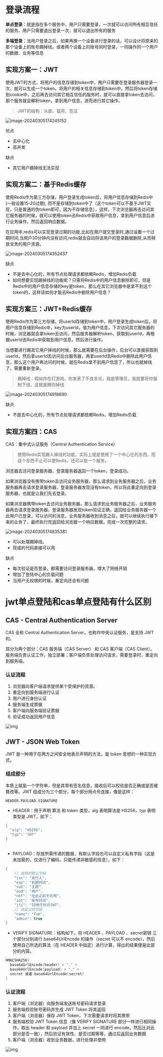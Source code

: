 # 登录流程

**单点登录**：就是指在多个服务中，用户只需要登录，一次就可以访问所有相互信任的服务，用户只需要退出登录一次，就可以退出所有的服务

**多端登录**：当用户登录之后，如果再换一个设备进行登录的话，可以设计将原来的那个设备上的账号踢掉线，或者两个设备上的账号同时登录，一同操作同一个用户的数据、业务等信息

## 实现方案一：JWT

使用JWT的方式，将用户的信息存储到token中，用户只需要在登录服务器登录一次，就可以生成一个token，将用户的相关信息存储到token中，然后将token存储到cookie中，之后再去访问其它相互信任的服务时，就可以直接拿token去访问，那个服务就会解析token，拿到用户信息，进而进行其它操作。

> JWT的结构：头部、载荷、签证

![image-20240305174245152](%E7%99%BB%E5%BD%95%E6%B3%A8%E5%86%8C%E4%B8%9A%E5%8A%A1%E6%9E%B6%E6%9E%84.assets/image-20240305174245152.png)

优点

- 去中心化
- 高并发

缺点

- 其它用户踢掉线无法实现

## 实现方案二：基于Redis缓存

使用Redis作为第三方存储，用户登录生成token后，将用户信息存储到Redis中(一般设置15-20过期), 而不是存储到token中了（这个token可以不基于JWT实现，只是普通的伪token即可，因为不存储信息），这样，下次浏览器再去访问其它服务器的时候，就可以使用token去Redis中获取用户信息，拿到用户信息后进行业务操作，然后返回响应数据。

在应用中,redis可以实现登录过期的功能,比如在用户提交登录时,通过设置一个过期时间,当用户30分钟内没有访问,redis就会自动将该用户的登录数据删除,从而释放宝贵的用户资源。

![image-20240305174352437](%E7%99%BB%E5%BD%95%E6%B3%A8%E5%86%8C%E4%B8%9A%E5%8A%A1%E6%9E%B6%E6%9E%84.assets/image-20240305174352437.png)

缺点

- 不是去中心化的，所有节点处理请求都依赖Redis，增加Redis负载
- 如何想要实现踢掉线的功能呢？只需将Redis中的用户信息删除即可，但是Redis中的用户信息存储的key是token，那么在其它浏览器中是拿不到这个token的，这样该如何才能去Redis中删除用户信息？

## 实现方案三：JWT+Redis缓存

使用Redis作为第三方存储，将userId存储到token中，用户登录生成token后，将用户信息存储到Redis中，key为userId，值为用户信息，下次访问其它服务器的时候，浏览器就会拿token去访问，然后服务器解析token，获取到userId，再根据userId去Redis中获取到用户信息，然后进行操作。

当想要进行踢其它用户掉线的时候，那么就需要在后台操作，后台可以直接获取到userId，然后拿userId去访问后台服务器，再拿userId去Redis中删除此用户信息，那么这个用户再访问的时候，就在Redis拿不到用户信息了，所以也就掉线了，需要重新登录。

> 踢掉线：假如你在打游戏，你发表了不良言论，我是管理员，我就要将你强制下线，这就是踢你掉线

![image-20240305174918690](%E7%99%BB%E5%BD%95%E6%B3%A8%E5%86%8C%E4%B8%9A%E5%8A%A1%E6%9E%B6%E6%9E%84.assets/image-20240305174918690.png)

缺点

- 不是去中心化的，所有节点处理请求都依赖Redis，增加Redis负载

## 实现方案四：CAS

CAS：集中式认证服务（Central Authentication Service）

> 使用Redis实现踢人掉线的功能，实际上就是使用了一个中心化的东西，而这个东西不止可以使Redis，还可以是一个服务。

浏览器去访问登录服务器，登录服务器返回一个token，登录成功。

如果浏览器没有携带token去访问业务服务器，那么请求到业务服务器之后，业务服务器再去请求登录服务器，登录服务器发现没有token，所以将此重定向到登录服务器，也就是让我们先去登录。

如果浏览器携带token去访问业务服务器，那么请求到业务服务器之后，业务服务器再去请求登录服务器，登录服务器发现token验证正确，返回给业务服务器一个此用户已登录，可以访问的消息，业务服务器收到消息之后，就可以继续执行接下来的业务了，最终执行完返回给浏览器一个响应数据，完成一次完整的请求。

![image-20240305174835381](%E7%99%BB%E5%BD%95%E6%B3%A8%E5%86%8C%E4%B8%9A%E5%8A%A1%E6%9E%B6%E6%9E%84.assets/image-20240305174835381.png)

- 可以处理踢掉线。
- 现成的代码直接可以用

缺点

- 每次验证是否登录，都需要访问登录服务器，增大了网络开销
- 增加了登陆中心的负载问题
- 当用户无权限的时候，重定向还会有问题



# jwt单点登陆和cas单点登陆有什么区别

## **CAS - Central Authentication Server**

CAS 全称 Central Authentication Server，也称作中央认证服务，是支持 JWT 的。

其分为两个部分：CAS 服务端（CAS Server） 和 CAS 客户端（CAS Client）。服务端负责认证工作，独立部署；客户端负责处理访问请求，需要登录时，重定向到服务端。

### **认证流程**

1. 浏览器向客户端请求提供某个受保护的资源。
2. 重定向到服务端进行认证
3. 用户进行身份认证
4. 服务端生成票据
5. 客户端向服务端验证票据
6. 验证成功返回用户信息

![img](%E7%99%BB%E5%BD%95%E6%B3%A8%E5%86%8C%E4%B8%9A%E5%8A%A1%E6%9E%B6%E6%9E%84.assets/d067e412-0eaa-48fd-8477-306e615f35e8.jpg)

## **JWT - JSON Web Token**

JWT 是一种用于在两方之间安全地表示声明的方法，是 token 思想的一种实现方式。

### **组成部分**

本质上就是一个字符串，但是其带有签名信息，接收后可以校验是否正确或是否被篡改等。JWT 组成分为三个部分，每个部分用点号连接，像是这样：

```text
HEADER.PAYLOAD.SIGNATURE
```

- HEADER：用于声明 算法 和 token 类型，alg 表明算法是 HS256，typ 表明类型是 JWT，如下：

```cpp
{
  "alg": "HS256",
  "typ": "JWT"
}
 
```

- PAYLOAD：存放所需传递的数据，有默认字段也可以自定义私有字段（这是未加密的，仅进行了编码，只能传递非敏感的信息），如下：

```cpp
{
    // 自带的默认字段
    "iss": "发行人",
    "exp": "到期时间",
    "sub": "主题",
    "aud": "用户",
    "nbf": "在此之前不可用",
    "iat": "发布时间",
    "jti": "ID用于标识JWT",
    // 自定义的字段
    "name": "Tom",
    "admin": true
}
```

- VERIFY SIGNATURE：结构如下，将 HEADER 、PAYLOAD 、secret密钥 三个部分分别进行 base64UrlEncode 的操作（secret 可以不 encode），然后使用自己所选的算法（在 HEADER 中指定）进行计算，得出的结果便是此部分的内容。

```cpp
HMACSHA256(
  base64UrlEncode(header) + "." +
  base64UrlEncode(payload) + "." +
  secret 或者 base64UrlEncode(secret)
)  
```

### **认证流程**

1. 客户端（浏览器）向服务端发送账号密码请求登录
2. 服务端校验账号密码并生成 JWT Token 将其返回
3. 客户端（浏览器）保存 JWT Token，下次需要请求时将其携带
4. 服务端校验 JWT Token 信息（像 VERIFY SIGNATURE 部分一样进行相同操作，取出 header 和 payload 并加上 secret 一同进行 encode，然后比对此部分是否一致），然后验证有效性、是否过期等等，通过后返回业务数据
5. 客户端（浏览器）收到业务数据，进行处理并使用

![img](%E7%99%BB%E5%BD%95%E6%B3%A8%E5%86%8C%E4%B8%9A%E5%8A%A1%E6%9E%B6%E6%9E%84.assets/e0446362-b93d-41bb-b3f3-9ba18ff9ff5c.jpg)